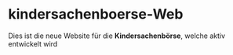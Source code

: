 # kindersachenboerse-Web
Dies ist die neue Website für die **Kindersachenbörse**, welche aktiv entwickelt wird
